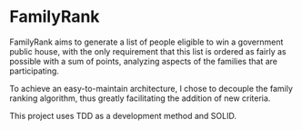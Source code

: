 # FamilyRank

FamilyRank aims to generate a list of people eligible to win a government public house, with the only requirement that this list is ordered as fairly as possible with a sum of points, analyzing aspects of the families that are participating.

To achieve an easy-to-maintain architecture, I chose to decouple the family ranking algorithm, thus greatly facilitating the addition of new criteria.

This project uses TDD as a development method and SOLID.
